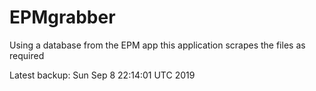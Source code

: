 # EPMgrabber
Using a database from the EPM app this application scrapes the files as required


Latest backup: Sun Sep 8 22:14:01 UTC 2019
